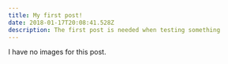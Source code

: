 ```yaml
---
title: My first post!
date: 2018-01-17T20:08:41.528Z
description: The first post is needed when testing something
---
```

I have no images for this post.
